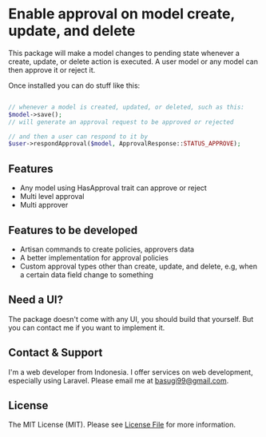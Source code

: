 # Enable approval on model create, update, and delete

This package will make a model changes to pending state whenever a create, update, or delete action is executed. A user model or any model can then approve it or reject it.

Once installed you can do stuff like this:

```php

// whenever a model is created, updated, or deleted, such as this:
$model->save();
// will generate an approval request to be approved or rejected

// and then a user can respond to it by
$user->respondApproval($model, ApprovalResponse::STATUS_APPROVE);

```

## Features

- Any model using HasApproval trait can approve or reject
- Multi level approval
- Multi approver

## Features to be developed

- Artisan commands to create policies, approvers data
- A better implementation for approval policies
- Custom approval types other than create, update, and delete, e.g, when a certain data field change to something

## Need a UI?

The package doesn't come with any UI, you should build that yourself. But you can contact me if you want to implement it.

## Contact & Support

I'm a web developer from Indonesia. I offer services on web development, especially using Laravel. Please email me at [basugi99@gmail.com](mailto:basugi99@gmail.com).

## License

The MIT License (MIT). Please see [License File](LICENSE.md) for more information.
